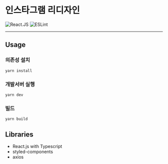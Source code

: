 # 인스타그램 리디자인

![React.JS](https://img.shields.io/badge/react.js-TypeScript-007ACC?style=for-the-badge&logo=react&logoColor=white)
![ESLint](https://img.shields.io/badge/eslint-3A33D1?style=for-the-badge&logo=eslint&logoColor=white)

---

## Usage

### 의존성 설치
```
yarn install
```

### 개발서버 실행
```
yarn dev
```

### 빌드
```
yarn build
```

## Libraries
- React.js with Typescript
- styled-components
- axios